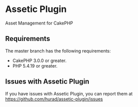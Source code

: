 # Assetic Plugin

Asset Management for CakePHP

## Requirements

The master branch has the following requirements:

* CakePHP 3.0.0 or greater.
* PHP 5.4.19 or greater.

## Issues with Assetic Plugin

If you have issues with Assetic Plugin, you can report them at https://github.com/hurad/assetic-plugin/issues
